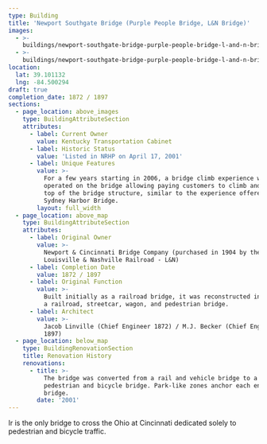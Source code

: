 ```yaml
---
type: Building
title: 'Newport Southgate Bridge (Purple People Bridge, L&N Bridge)'
images:
  - >-
    buildings/newport-southgate-bridge-purple-people-bridge-l-and-n-bridge/newport-southgate-bridge-purple-people-bridge-l-and-n-bridge-0_jwabdu
  - >-
    buildings/newport-southgate-bridge-purple-people-bridge-l-and-n-bridge/newport-southgate-bridge-purple-people-bridge-l-and-n-bridge-1_ohgjzw
location:
  lat: 39.101132
  lng: -84.500294
draft: true
completion_date: 1872 / 1897
sections:
  - page_location: above_images
    type: BuildingAttributeSection
    attributes:
      - label: Current Owner
        value: Kentucky Transportation Cabinet
      - label: Historic Status
        value: 'Listed in NRHP on April 17, 2001'
      - label: Unique Features
        value: >-
          For a few years starting in 2006, a bridge climb experience was
          operated on the bridge allowing paying customers to climb and walk the
          top of the bridge structure, similar to the experience offered on the
          Sydney Harbor Bridge.
        layout: full_width
  - page_location: above_map
    type: BuildingAttributeSection
    attributes:
      - label: Original Owner
        value: >-
          Newport & Cincinnati Bridge Company (purchased in 1904 by the
          Louisville & Nashville Railroad - L&N)
      - label: Completion Date
        value: 1872 / 1897
      - label: Original Function
        value: >-
          Built initially as a railroad bridge, it was reconstructed in 1897 as
          a railroad, streetcar, wagon, and pedestrian bridge.
      - label: Architect
        value: >-
          Jacob Linville (Chief Engineer 1872) / M.J. Becker (Chief Engineer
          1897)
  - page_location: below_map
    type: BuildingRenovationSection
    title: Renovation History
    renovations:
      - title: >-
          The bridge was converted from a rail and vehicle bridge to a
          pedestrian and bicycle bridge. Park-like zones anchor each end of the
          bridge.
        date: '2001'
---
```


Ir is the only bridge to cross the Ohio at Cincinnati dedicated solely to pedestrian and bicycle traffic.
